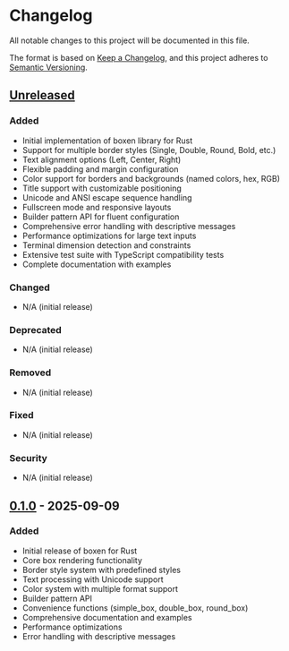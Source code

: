 # Changelog

All notable changes to this project will be documented in this file.

The format is based on [Keep a Changelog](https://keepachangelog.com/en/1.0.0/),
and this project adheres to [Semantic Versioning](https://semver.org/spec/v2.0.0.html).

## [Unreleased]

### Added
- Initial implementation of boxen library for Rust
- Support for multiple border styles (Single, Double, Round, Bold, etc.)
- Text alignment options (Left, Center, Right)
- Flexible padding and margin configuration
- Color support for borders and backgrounds (named colors, hex, RGB)
- Title support with customizable positioning
- Unicode and ANSI escape sequence handling
- Fullscreen mode and responsive layouts
- Builder pattern API for fluent configuration
- Comprehensive error handling with descriptive messages
- Performance optimizations for large text inputs
- Terminal dimension detection and constraints
- Extensive test suite with TypeScript compatibility tests
- Complete documentation with examples

### Changed
- N/A (initial release)

### Deprecated
- N/A (initial release)

### Removed
- N/A (initial release)

### Fixed
- N/A (initial release)

### Security
- N/A (initial release)

## [0.1.0] - 2025-09-09

### Added
- Initial release of boxen for Rust
- Core box rendering functionality
- Border style system with predefined styles
- Text processing with Unicode support
- Color system with multiple format support
- Builder pattern API
- Convenience functions (simple_box, double_box, round_box)
- Comprehensive documentation and examples
- Performance optimizations
- Error handling with descriptive messages

[Unreleased]: https://github.com/sabry-awad97/boxen/compare/v0.1.0...HEAD
[0.1.0]: https://github.com/sabry-awad97/boxen/releases/tag/v0.1.0